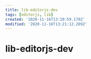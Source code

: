```yaml
---
title: lib-editorjs-dev
tags: [editorjs, lib]
created: '2020-11-16T13:20:59.170Z'
modified: '2020-11-16T13:21:12.289Z'
---
```


# lib-editorjs-dev
